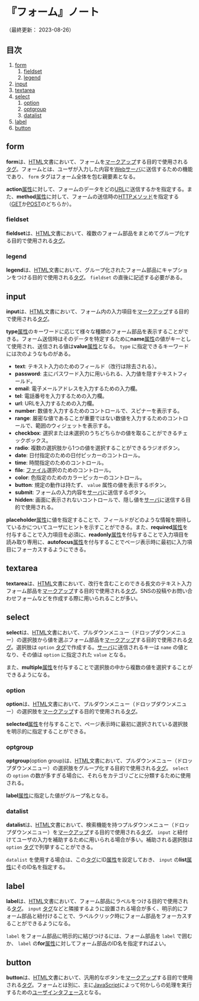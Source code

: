 # 『フォーム』ノート

（最終更新： 2023-08-26）


## 目次

1. [form](#form)
	1. [fieldset](#fieldset)
	1. [legend](#legend)
1. [input](#input)
1. [textarea](#textarea)
1. [select](#select)
	1. [option](#option)
	1. [optgroup](#optgroup)
	1. [datalist](#datalist)
1. [label](#label)
1. [button](#button)


## form

**form**は、[HTML](./html.md#html)文書において、フォームを[マークアップ](./html.md#マークアップ)する目的で使用される[タグ](./html.md#タグ)。フォームとは、ユーザが入力した内容を[Webサーバ](../../../../network/_/chapters/web.md#webサーバ)に送信するための機能であり、 `form` タグはフォーム全体を包む親要素となる。

**action**[属性](./html.md#属性)に対して、フォームのデータをどの[URL](../../../../network/_/chapters/web.md#url)に送信するかを指定する。また、**method**[属性](./html.md#属性)に対して、フォームの送信時の[HTTPメソッド](../../../../network/_/chapters/web.md#httpメソッド)を指定する（[GET](../../../../network/_/chapters/web.md#httpメソッド)か[POST](../../../../network/_/chapters/web.md#httpメソッド)のどちらか）。

### fieldset

**fieldset**は、[HTML](./html.md#html)文書において、複数のフォーム部品をまとめてグループ化する目的で使用される[タグ](./html.md#タグ)。

### legend

**legend**は、[HTML](./html.md#html)文書において、グループ化されたフォーム部品にキャプションをつける目的で使用される[タグ](./html.md#タグ)。 `fieldset` の直後に記述する必要がある。


## input

**input**は、[HTML](./html.md#html)文書において、フォーム内の入力項目を[マークアップ](./html.md#マークアップ)する目的で使用される[タグ](./html.md#タグ)。

**type**[属性](./html.md#属性)のキーワードに応じて様々な種類のフォーム部品を表示することができる。フォーム送信時はそのデータを特定するために**name**[属性](./html.md#属性)の値がキーとして使用され、送信される値は**value**[属性](./html.md#属性)となる。 `type` に指定できるキーワードには次のようなものがある。

- **text**: テキスト入力のためのフィールド（改行は除去される）。
- **password**: 主にパスワード入力に用いられる、入力値を隠すテキストフィールド。
- **email**: 電子メールアドレスを入力するための入力欄。
- **tel**: 電話番号を入力するための入力欄。
- **url**: URLを入力するための入力欄。
- **number**: 数値を入力するためのコントロールで、スピナーを表示する。
- **range**: 厳密な値であることが重要ではない数値を入力するためのコントロールで、範囲のウィジェットを表示する。
- **checkbox**: 選択または未選択のうちどちらかの値を取ることができるチェックボックス。
- **radio**: 複数の選択肢から1つの値を選択することができるラジオボタン。
- **date**: 日付指定のための日付ピッカーのコントロール。
- **time**: 時間指定のためのコントロール。
- **file**: [ファイル](../../../../computer/software/_/chapters/file_system.md#ファイル)選択のためのコントロール。
- **color**: 色指定のためのカラーピッカーのコントロール。
- **button**: 規定の動作は持たず、 `value` 属性の値を表示するボタン。
- **submit**: フォームの入力内容を[サーバ](../../../../network/_/chapters/web.md#webサーバ)に送信するボタン。
- **hidden**: 画面に表示されないコントロールで、隠し値を[サーバ](../../../../network/_/chapters/web.md#webサーバ)に送信する目的で使用される。

**placeholder**[属性](./html.md#属性)に値を指定することで、フィールドがどのような情報を期待しているかについてユーザにヒントを示すことができる。また、**required**[属性](./html.md#属性)を付与することで入力項目を必須に、**readonly**[属性](./html.md#属性)を付与することで入力項目を読み取り専用に、**autofocus**[属性](./html.md#属性)を付与することでページ表示時に最初に入力項目にフォーカスするようにできる。


## textarea

**textarea**は、[HTML](./html.md#html)文書において、改行を含むことのできる長文のテキスト入力フォーム部品を[マークアップ](./html.md#マークアップ)する目的で使用される[タグ](./html.md#タグ)。SNSの投稿やお問い合わせフォームなどを作成する際に用いられることが多い。


## select

**select**は、[HTML](./html.md#html)文書において、プルダウンメニュー（ドロップダウンメニュー）の選択肢から値を選ぶフォーム部品を[マークアップ](./html.md#マークアップ)する目的で使用される[タグ](./html.md#タグ)。選択肢は `option` [タグ](./html.md#タグ)で作成する。[サーバ](../../../../network/_/chapters/web.md#webサーバ)に送信されるキーは `name` の値となり、その値は `option` に指定された `value` となる。

また、**multiple**[属性](./html.md#属性)を付与することで選択肢の中から複数の値を選択することができるようになる。

### option

**option**は、[HTML](./html.md#html)文書において、プルダウンメニュー（ドロップダウンメニュー）の選択肢を[マークアップ](./html.md#マークアップ)する目的で使用される[タグ](./html.md#タグ)。

**selected**[属性](./html.md#属性)を付与することで、ページ表示時に最初に選択されている選択肢を明示的に指定することができる。

### optgroup

**optgroup**(option group)は、[HTML](./html.md#html)文書において、プルダウンメニュー（ドロップダウンメニュー）の選択肢をグループ化する目的で使用される[タグ](./html.md#タグ)。 `select` の `option` の数が多すぎる場合に、それらをカテゴリごとに分類するために使用される。

**label**[属性](./html.md#属性)に指定した値がグループ名となる。

### datalist

**datalist**は、[HTML](./html.md#html)文書において、検索機能を持つプルダウンメニュー（ドロップダウンメニュー）を[マークアップ](./html.md#マークアップ)する目的で使用される[タグ](./html.md#タグ)。 `input` と紐付けてユーザの入力を補助するために用いられる場合が多い。補助される選択肢は `option` [タグ](./html.md#タグ)で列挙することができる。

`datalist` を使用する場合は、この[タグ](./html.md#タグ)にID[属性](./html.md#属性)を設定しておき、 `input` の**list**[属性](./html.md#属性)にそのID名を指定する。


## label

**label**は、[HTML](./html.md#html)文書において、フォーム部品にラベルをつける目的で使用される[タグ](./html.md#タグ)。 `input` [タグ](./html.md#タグ)などと隣接するように設置される場合が多く、明示的にフォーム部品と紐付けることで、ラベルクリック時にフォーム部品をフォーカスすることができるようになる。

`label` をフォーム部品に明示的に結びつけるには、フォーム部品を `label` で囲むか、 `label` の**for**[属性](./html.md#属性)に対してフォーム部品のID名を指定すればよい。


## button

**button**は、[HTML](./html.md#html)文書において、汎用的なボタンを[マークアップ](./html.md#マークアップ)する目的で使用される[タグ](./html.md#タグ)。フォームとは別に、主に[JavaScript](../../../javascript/_/chapters/javascript.md#javascript)によって何かしらの処理を実行するための[ユーザインタフェース](../../../../computer/software/_/chapters/software.md#ui)となる。
